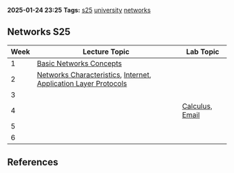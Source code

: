 **2025-01-24 23:25**
**Tags:** [s25](../3%20-%20indexes/s25.md) [university](../3%20-%20indexes/university.md) [networks](../2%20-%20tags/networks.md)

## Networks S25

| Week | Lecture Topic                                                                                                                                                                         | Lab Topic                                                       |
| ---- | ------------------------------------------------------------------------------------------------------------------------------------------------------------------------------------- | --------------------------------------------------------------- |
| 1    | [Basic Networks Concepts](Basic%20Networks%20Concepts.md)                                                                                                                             |                                                                 |
| 2    | [Networks Characteristics](Networks%20Characteristics.md), [Internet](Internet%20-%20Organization%20Principles.md), [Application Layer Protocols](Application%20Layer%20Protocols.md) |                                                                 |
| 3    |                                                                                                                                                                                       |                                                                 |
| 4    |                                                                                                                                                                                       | [Calculus, Email](Networks%20Lab%2004%20(Calculus,%20Email).md) |
| 5    |                                                                                                                                                                                       |                                                                 |
| 6    |                                                                                                                                                                                       |                                                                 |








## References